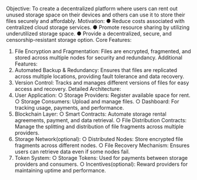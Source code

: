 Objective:
To create a decentralized platform where users can rent out unused storage space on their
devices and others can use it to store their files securely and affordably.
Motivation:
● Reduce costs associated with centralized cloud storage services.
● Promote resource sharing by utilizing underutilized storage space.
● Provide a decentralized, secure, and censorship-resistant storage option.
Core Features:
1. File Encryption and Fragmentation: Files are encrypted, fragmented, and stored
across multiple nodes for security and redundancy.
Additional Features:
1. Automated Backup & Redundancy: Ensures that files are replicated across
multiple locations, providing fault tolerance and data recovery.
2. Version Control: Tracks and manages different versions of files for easy access and
recovery.
Detailed Architecture:
1. User Application:
○ Storage Providers: Register available space for rent.
○ Storage Consumers: Upload and manage files.
○ Dashboard: For tracking usage, payments, and performance.
2. Blockchain Layer:
○ Smart Contracts: Automate storage rental agreements, payment, and data
retrieval.
○ File Distribution Contracts: Manage the splitting and distribution of file
fragments across multiple providers.
3. Storage Network(optional):
○ Distributed Nodes: Store encrypted file fragments across different nodes.
○ File Recovery Mechanism: Ensures users can retrieve data even if some
nodes fail.
4. Token System:
○ Storage Tokens: Used for payments between storage providers and
consumers.
○ Incentives(optional): Reward providers for maintaining uptime and
performance.
